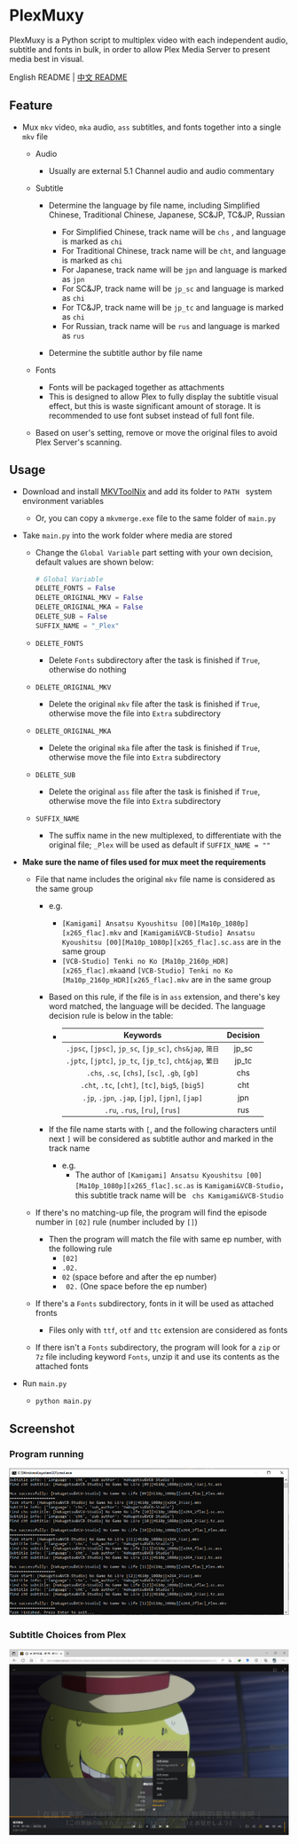 # PlexMuxy
PlexMuxy is a Python script to multiplex video with each independent audio, subtitle and fonts in bulk, in order to allow Plex Media Server to present media best in visual. 

English README | [中文 README](https://github.com/Masterain98/PlexMuxy/blob/main/README.CN.md)

## Feature

- Mux `mkv` video, `mka` audio, `ass` subtitles, and fonts together into a single `mkv` file
  - Audio
    - Usually are external 5.1 Channel audio and audio commentary

  - Subtitle
    - Determine the language by file name, including Simplified Chinese, Traditional Chinese, Japanese, SC&JP, TC&JP, Russian
      - For Simplified Chinese, track name will be `chs` , and language is marked as `chi`
      - For Traditional Chinese, track name will be `cht`, and language is marked as `chi`
      - For Japanese, track name will be `jpn` and language is marked as `jpn`
      - For SC&JP, track name will be `jp_sc` and language is marked as `chi`
      - For TC&JP, track name will be `jp_tc` and language is marked as `chi`
      - For Russian, track name will be `rus` and language is marked as `rus`

    - Determine the subtitle author by file name

  - Fonts
    - Fonts will be packaged together as attachments
    - This is designed to allow Plex to fully display the subtitle visual effect, but this is waste significant amount of storage. It is recommended to use font subset instead of full font file.

  - Based on user's setting, remove or move the original files to avoid Plex Server's scanning.


## Usage

- Download and install [MKVToolNix](https://mkvtoolnix.download/) and add its folder to `PATH ` system environment variables

  - Or, you can copy a `mkvmerge.exe` file to the same folder of `main.py`

- Take `main.py` into the work folder where media are stored

  - Change the `Global Variable` part setting with your own decision, default values are shown below:

    ```python
    # Global Variable
    DELETE_FONTS = False
    DELETE_ORIGINAL_MKV = False
    DELETE_ORIGINAL_MKA = False
    DELETE_SUB = False
    SUFFIX_NAME = "_Plex"
    ```

  - `DELETE_FONTS`
    - Delete `Fonts` subdirectory after the task is finished if `True`, otherwise do nothing
  - `DELETE_ORIGINAL_MKV`
    - Delete the original `mkv` file after the task is finished if `True`, otherwise move the file into `Extra` subdirectory

  - `DELETE_ORIGINAL_MKA` 
    - Delete the original `mka` file after the task is finished if `True`, otherwise move the file into `Extra` subdirectory

  - `DELETE_SUB`
    - Delete the original `ass` file after the task is finished if `True`, otherwise move the file into `Extra` subdirectory

  - `SUFFIX_NAME`
    - The suffix name in the new multiplexed, to differentiate with the original file; `_Plex` will be used as default if `SUFFIX_NAME = ""` 

- **Make sure the name of files used for mux meet the requirements**

  - File that name includes the original `mkv` file name is considered as the same group

    - e.g.

      - `[Kamigami] Ansatsu Kyoushitsu [00][Ma10p_1080p][x265_flac].mkv` and `[Kamigami&VCB-Studio] Ansatsu Kyoushitsu [00][Ma10p_1080p][x265_flac].sc.ass` are in the same group
      - `[VCB-Studio] Tenki no Ko [Ma10p_2160p_HDR][x265_flac].mka`and `[VCB-Studio] Tenki no Ko [Ma10p_2160p_HDR][x265_flac].mkv` are in the same group

    - Based on this rule, if the file is in `ass` extension, and there's key word matched, the language will be decided. The language decision rule is below in the table:

      - |                         Keywords                         | Decision |
        | :------------------------------------------------------: | :------: |
        | `.jpsc`, `[jpsc]`, `jp_sc`, `[jp_sc]`, `chs&jap`, `简日` |  jp_sc   |
        | `.jptc`, `[jptc]`, `jp_tc`, `[jp_tc]`, `cht&jap`, `繁日` |  jp_tc   |
        |      `.chs`, `.sc`, `[chs]`, `[sc]`, `.gb`, `[gb]`       |   chs    |
        |     `.cht`, `.tc`, `[cht]`, `[tc]`, `big5`, `[big5]`     |   cht    |
        |     `.jp`, `.jpn`, `.jap`, `[jp]`, `[jpn]`, `[jap]`      |   jpn    |
        |     `.ru`, `.rus`, `[ru]`, `[rus]`                       |   rus    |


    - If the file name starts with `[`, and the following characters until next `]` will be considered as subtitle author and marked in the track name

      - e.g.
        - The author of `[Kamigami] Ansatsu Kyoushitsu [00][Ma10p_1080p][x265_flac].sc.as` is `Kamigami&VCB-Studio`，this subtitle track name will be ` chs Kamigami&VCB-Studio`

  - If there's no matching-up file, the program will find the episode number in `[02]` rule (number included by `[]`)

    - Then the program will match the file with same ep number, with the following rule
      - `[02]`
      - `.02.`
      - ` 02 ` (space before and after the ep number)
      - ` 02.` (One space before the ep number)

  - If there's a `Fonts` subdirectory, fonts in it will be used as attached fronts

    - Files only with `ttf`, `otf` and `ttc` extension are considered as fonts

  - If there isn't a `Fonts` subdirectory, the program will look for a `zip` or `7z` file including keyword `Fonts`, unzip it and use its contents as the attached fonts

- Run `main.py`

  - `python main.py`

## Screenshot

### Program running

![](https://github.com/Masterain98/Repo-README-Images/blob/main/Anime-MKV-Plex-Packager/Cli-sample.png?raw=true)

### Subtitle Choices from Plex 

![](https://raw.githubusercontent.com/Masterain98/Repo-README-Images/main/Anime-MKV-Plex-Packager/Plex-sample-sub-options.png)
